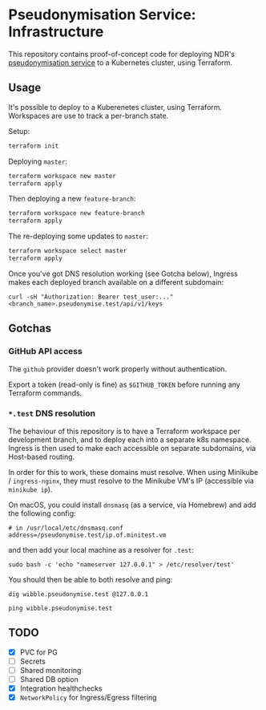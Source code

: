 # Pseudonymisation Service: Infrastructure

This repository contains proof-of-concept code for deploying NDR's [pseudonymisation service](https://github.com/joshpencheon/pseudonymisation_service) to a Kubernetes cluster, using Terraform.

## Usage

It's possible to deploy to a Kuberenetes cluster, using Terraform. Workspaces are use to track a per-branch state.

Setup:

```bash
terraform init
```

Deploying `master`:

```bash
terraform workspace new master
terraform apply
```

Then deploying a new `feature-branch`:

```bash
terraform workspace new feature-branch
terraform apply
```

The re-deploying some updates to `master`:

```bash
terraform workspace select master
terraform apply
```

Once you've got DNS resolution working (see Gotcha below), Ingress makes each deployed branch available on a different subdomain:

```
curl -sH "Authorization: Bearer test_user:..." <branch_name>.pseudonymise.test/api/v1/keys
```

## Gotchas

### GitHub API access

The `github` provider doesn't work properly without authentication.

Export a token (read-only is fine) as `$GITHUB_TOKEN` before running any Terraform commands.


### `*.test` DNS resolution

The behaviour of this repository is to have a Terraform workspace per development branch, and to deploy
each into a separate k8s namespace. Ingress is then used to make each accessible on separate subdomains,
via Host-based routing.

In order for this to work, these domains must resolve. When using Minikube / `ingress-nginx`, they must
resolve to the Minikube VM's IP (accessible via `minikube ip`).

On macOS, you could install `dnsmasq` (as a service, via Homebrew) and add the following config:

```
# in /usr/local/etc/dnsmasq.conf
address=/pseudonymise.test/ip.of.minitest.vm
```

and then add your local machine as a resolver for `.test`:

```
sudo bash -c 'echo "nameserver 127.0.0.1" > /etc/resolver/test'
```

You should then be able to both resolve and ping:

```
dig wibble.pseudonymise.test @127.0.0.1

ping wibble.pseudonymise.test
```

## TODO

- [x] PVC for PG
- [ ] Secrets
- [ ] Shared monitoring
- [ ] Shared DB option
- [x] Integration healthchecks
- [x] `NetworkPolicy` for Ingress/Egress filtering
